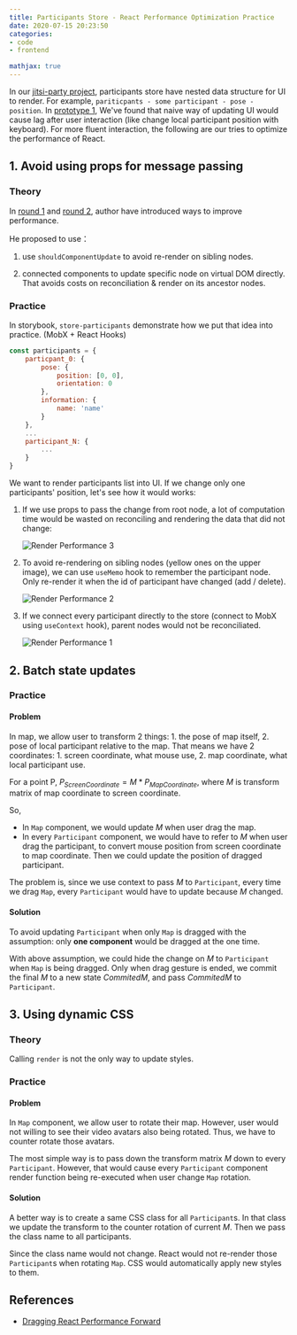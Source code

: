 ```yaml
---
title: Participants Store - React Performance Optimization Practice
date: 2020-07-15 20:23:50
categories:
- code
- frontend

mathjax: true
---
```


In our [jitsi-party project](https://github.com/JitsiPartyTeam/jitsi-party), participants store have nested data structure for UI to render. For example,  `pariticpants - some participant - pose - position`. In [prototype 1](https://github.com/hasevr/jitsi-party), We've found that naive way of updating UI would cause lag after user interaction (like change local participant position with keyboard). For more fluent interaction, the following are our tries to optimize the performance of React.

## 1. Avoid using props for message passing
### Theory

In [round 1](https://medium.com/@alexandereardon/performance-optimisations-for-react-applications-b453c597b191) and [round 2](https://medium.com/@alexandereardon/performance-optimisations-for-react-applications-round-2-2042e5c9af97), author have introduced ways to improve performance.

He proposed to use：

1. use `shouldComponentUpdate` to avoid re-render on sibling nodes.

2. connected components to update specific node on virtual DOM directly. That avoids costs on reconciliation & render on its ancestor nodes.

### Practice

In storybook, `store-participants` demonstrate how we put that idea into practice. (MobX + React Hooks)

```js
const participants = {
    particpant_0: {
        pose: {
            position: [0, 0],
            orientation: 0
        },
        information: {
            name: 'name'
        }
    },
    ...
    participant_N: {
        ...
    }
}
```

We want to render participants list into UI. If we change only one participants' position, let's see how it would works:

1. If we use props to pass the change from root node, a lot of computation time would be wasted on reconciling and rendering the data that did not change:

   ![Render Performance 3](RenderPerformance3.png)

2. To avoid re-rendering on sibling nodes (yellow ones on the upper image), we can use `useMemo` hook to remember the participant node. Only re-render it  when the id of participant have changed (add / delete).

   ![Render Performance 2](RenderPerformance2.png)

3. If we connect every participant directly to the store (connect to MobX using `useContext` hook), parent nodes would not be reconciliated.

   ![Render Performance 1](RenderPerformance1.png)

## 2. Batch state updates

### Practice

#### Problem

In map, we allow user to transform 2 things: 1. the pose of map itself, 2. pose of local participant relative to the map.  That means we have 2 coordinates: 1. screen coordinate, what mouse use, 2. map coordinate, what local participant use.

For a point P, $P_{ScreenCoordinate} = M * P_{MapCoordinate}$, where $M$ is transform matrix of map coordinate to screen coordinate.

So,

- In `Map` component, we would update $M$ when user drag the map.
- In every `Participant` component, we would have to refer to $M$ when user drag the participant, to convert mouse position from screen coordinate to map coordinate. Then we could update the position of dragged participant.

The problem is, since we use context to pass $M$ to `Participant`, every time we drag `Map`, every `Participant` would have to update because $M$ changed.

#### Solution

To avoid updating `Participant` when only `Map` is dragged with the assumption: only **one component** would be dragged at the one time.

With above assumption, we could hide the change on $M$ to `Participant` when `Map` is being dragged. Only when drag gesture is ended, we commit the final $M$ to a new state $CommitedM$, and pass $CommitedM$ to `Participant`.

## 3. Using dynamic CSS

### Theory

Calling `render` is not the only way to update styles.

### Practice

#### Problem

In `Map` component, we allow user to rotate their map. However, user would not willing to see their video avatars also being rotated. Thus, we have to counter rotate those avatars.

The most simple way is to pass down the transform matrix $M$ down to every `Participant`. However, that would cause every `Participant` component render function being re-executed when user change `Map` rotation.

#### Solution

A better way is to create a same CSS class for all `Participant`s. In that class we update the transform to the counter rotation of current $M$. Then we pass the class name to all participants.

Since the class name would not change. React would not re-render those `Participant`s when rotating `Map`. CSS would automatically apply new styles to them.

## References

- [Dragging React Performance Forward](https://medium.com/@alexandereardon/dragging-react-performance-forward-688b30d40a33)

###


